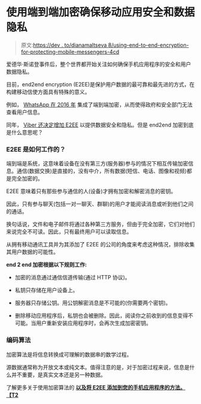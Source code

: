 # 使用端到端加密确保移动应用安全和数据隐私

> 原文:[https://dev . to/dianamaltseva 8/using-end-to-end-encryption-for-protecting-mobile-messengers-4cd](https://dev.to/dianamaltseva8/using-end-to-end-encryption-for-protecting-mobile-messengers-4cd)

爱德华·斯诺登事件后，整个世界都开始关注如何确保手机应用程序的安全和用户数据隐私。

目前，end2end encryption (E2EE)是保护用户数据的最可靠和最先进的方式，在构建移动信使方面具有特殊的意义。

例如， [WhatsApp 在 2016 年](https://techcrunch.com/2016/04/05/whatsapp-completes-end-to-end-encryption-rollout/) 集成了端到端加密，从而使得政府和安全部门无法查看用户信息。

同年， [Viber 还决定增加 E2EE](https://www.cio.com/article/3058157/viber-follows-whatsapp-in-adding-end-to-end-encryption-to-its-messaging-service.html) 以提供数据安全和隐私。但是 end2end 加密到底是什么意思呢？

### E2EE 是如何工作的？

端到端是系统，这意味着设备在没有第三方(服务器)参与的情况下相互传输加密信息。通信(数据交换)是直接的，没有中介，所有数据(短信、电话、图像和视频)都是完全加密的。

E2EE 意味着只有那些参与通信的人(设备)才拥有加密和解密消息的密钥。

因此，只有参与聊天(包括一对一聊天、群聊)的用户才能阅读消息或听到他们之间的通话。

换句话说，文件和电子邮件将通过各种第三方服务，但由于完全加密，它们对他们来说完全不可读。因此，只有最终用户可以读取信息。

从拥有移动通讯工具并为其添加了 E2EE 的公司的角度来考虑这种情况，排除收集其用户数据的可能性。

**end 2 end 加密根据以下规则工作:**

*   加密的消息通过通信信道传输(通过 HTTP 协议)。

*   私钥只存储在用户设备上。

*   服务器只存储公钥。用公钥解密消息是不可能的(你需要两个密钥)。

*   删除移动应用程序后，私钥也会被删除。因此，阅读你之前收到的信息变得不可能。当用户重新安装应用程序时，会再次生成加密密钥。

### 编码算法

加密算法是将信息转换成可理解的数据串的数学过程。

源数据通常称为开放文本或纯文本。值得注意的是，对于加密过程来说，信息是什么并不重要，是真实文本还是另一种数据。

了解更多关于使用加密算法的 **[以及将 E2EE 添加到您的手机应用程序的方法。【T2](https://smartym.pro/blog/mobile-app-security-using-end2end-encryption-for-protecting-mobile-messengers/)**
